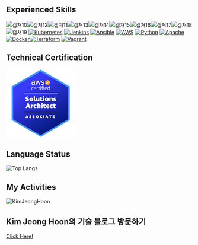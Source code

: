 
## Experienced Skills
![캡쳐10](https://img.shields.io/badge/Virtualbox-183A61?style=flat&logo=virtualbox&logoColor=white)![캡쳐12](https://img.shields.io/badge/Linux-FCC624?style=flat&logo=Linux&logoColor=purple)![캡쳐11](https://img.shields.io/badge/Ubuntu-E95420?style=flat&logo=ubuntu&logoColor=white)![캡쳐13](https://img.shields.io/badge/Cisco-1BA0D7?style=flat&logo=Cisco&logoColor=white)![캡쳐14](https://img.shields.io/badge/Git-F05032?style=flat&logo=git&logoColor=blue)![캡쳐15](https://img.shields.io/badge/Github-181717?style=flat&logo=github&logoColor=white)![캡쳐16](https://img.shields.io/badge/Nginx-009639?style=flat&logo=nginx&logoColor=white)![캡쳐17](https://img.shields.io/badge/Nodejs-76D04B?style=flat&logo=nodedotjs&logoColor=black)![캡쳐18](https://img.shields.io/badge/Mysql-4479A1?style=flat&logo=mysql&logoColor=yellow)![캡쳐19](https://img.shields.io/badge/Mongodb-47A248?style=flat&logo=mongodb&logoColor=red)
[![Kubernetes](https://img.shields.io/badge/Kubernetes-blue?logo=kubernetes&logoColor=yellow)](https://kubernetes.io/)
[![Jenkins](https://img.shields.io/badge/Jenkins-red?logo=jenkins&logoColor=black)](https://www.jenkins.io/)
[![Ansible](https://img.shields.io/badge/Ansible-black?logo=ansible&logoColor=white)](https://www.ansible.com/)
[![AWS](https://img.shields.io/badge/AWS-orange?logo=amazon-aws&logoColor=white)](https://aws.amazon.com/)
[![Python](https://img.shields.io/badge/Python-blue?logo=python&logoColor=white)](https://www.python.org/)
[![Apache](https://img.shields.io/badge/Apache-gray?logo=apache&logoColor=white)](https://www.apache.org/)
[![Docker](https://img.shields.io/badge/Docker-blue?logo=docker&logoColor=white)](https://www.docker.com/)[![Terraform](https://img.shields.io/badge/Terraform-lightgrey?logo=terraform&logoColor=pink)](https://www.terraform.io/)
[![Vagrant](https://img.shields.io/badge/Vagrant-orange?logo=vagrant&logoColor=purple)](https://www.vagrantup.com/)



## Technical Certification
[![자격증](./image/aws-certified-solutions-architect-associate.png)](https://www.credly.com/badges/681da0e2-83ec-443f-961a-eddbd3625e0d)

## Language Status
![Top Langs](https://github-readme-stats.vercel.app/api/top-langs/?username=KimJeongHoon190&layout=compact&theme=dark)



## My Activities
![KimJeongHoon](https://github-readme-stats.vercel.app/api?username=KimJeongHoon190&show_icons=true&theme=radical) 


## Kim Jeong Hoon의 기술 블로그 방문하기
[Click Here!](https://cloudhedgehog.tistory.com/)
